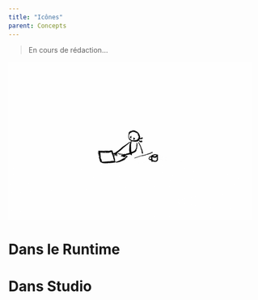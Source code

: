 ```yaml
---
title: "Icônes"
parent: Concepts
---
```


> En cours de rédaction...

![SynApps](../assets/under-progress.gif)


# Dans le Runtime

# Dans Studio
